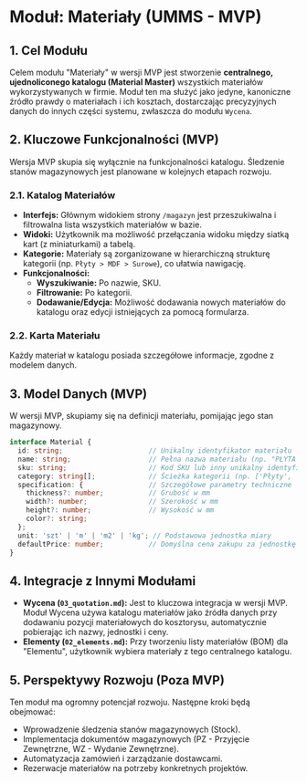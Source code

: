 # Moduł: Materiały (UMMS - MVP)

## 1. Cel Modułu

Celem modułu "Materiały" w wersji MVP jest stworzenie **centralnego, ujednoliconego katalogu (Material Master)** wszystkich materiałów wykorzystywanych w firmie. Moduł ten ma służyć jako jedyne, kanoniczne źródło prawdy o materiałach i ich kosztach, dostarczając precyzyjnych danych do innych części systemu, zwłaszcza do modułu `Wycena`.

## 2. Kluczowe Funkcjonalności (MVP)

Wersja MVP skupia się wyłącznie na funkcjonalności katalogu. Śledzenie stanów magazynowych jest planowane w kolejnych etapach rozwoju.

### 2.1. Katalog Materiałów
- **Interfejs:** Głównym widokiem strony `/magazyn` jest przeszukiwalna i filtrowalna lista wszystkich materiałów w bazie.
- **Widoki:** Użytkownik ma możliwość przełączania widoku między siatką kart (z miniaturkami) a tabelą.
- **Kategorie:** Materiały są zorganizowane w hierarchiczną strukturę kategorii (np. `Płyty > MDF > Surowe`), co ułatwia nawigację.
- **Funkcjonalności:**
    - **Wyszukiwanie:** Po nazwie, SKU.
    - **Filtrowanie:** Po kategorii.
    - **Dodawanie/Edycja:** Możliwość dodawania nowych materiałów do katalogu oraz edycji istniejących za pomocą formularza.

### 2.2. Karta Materiału
Każdy materiał w katalogu posiada szczegółowe informacje, zgodne z modelem danych.

## 3. Model Danych (MVP)

W wersji MVP, skupiamy się na definicji materiału, pomijając jego stan magazynowy.

```typescript
interface Material {
  id: string;                     // Unikalny identyfikator materiału
  name: string;                   // Pełna nazwa materiału (np. "PŁYTA WIÓROWA SUROWA 18MM")
  sku: string;                    // Kod SKU lub inny unikalny identyfikator dostawcy
  category: string[];             // Ścieżka kategorii (np. ['Płyty', 'MDF', 'Surowe'])
  specification: {                // Szczegółowe parametry techniczne
    thickness?: number;           // Grubość w mm
    width?: number;               // Szerokość w mm
    height?: number;              // Wysokość w mm
    color?: string;
  };
  unit: 'szt' | 'm' | 'm2' | 'kg'; // Podstawowa jednostka miary
  defaultPrice: number;           // Domyślna cena zakupu za jednostkę
}
```

## 4. Integracje z Innymi Modułami

- **Wycena (`03_quotation.md`):** Jest to kluczowa integracja w wersji MVP. Moduł Wycena używa katalogu materiałów jako źródła danych przy dodawaniu pozycji materiałowych do kosztorysu, automatycznie pobierając ich nazwy, jednostki i ceny.
- **Elementy (`02_elements.md`):** Przy tworzeniu listy materiałów (BOM) dla "Elementu", użytkownik wybiera materiały z tego centralnego katalogu.

## 5. Perspektywy Rozwoju (Poza MVP)

Ten moduł ma ogromny potencjał rozwoju. Następne kroki będą obejmować:

- Wprowadzenie śledzenia stanów magazynowych (Stock).
- Implementacja dokumentów magazynowych (PZ - Przyjęcie Zewnętrzne, WZ - Wydanie Zewnętrzne).
- Automatyzacja zamówień i zarządzanie dostawcami.
- Rezerwacje materiałów na potrzeby konkretnych projektów.
